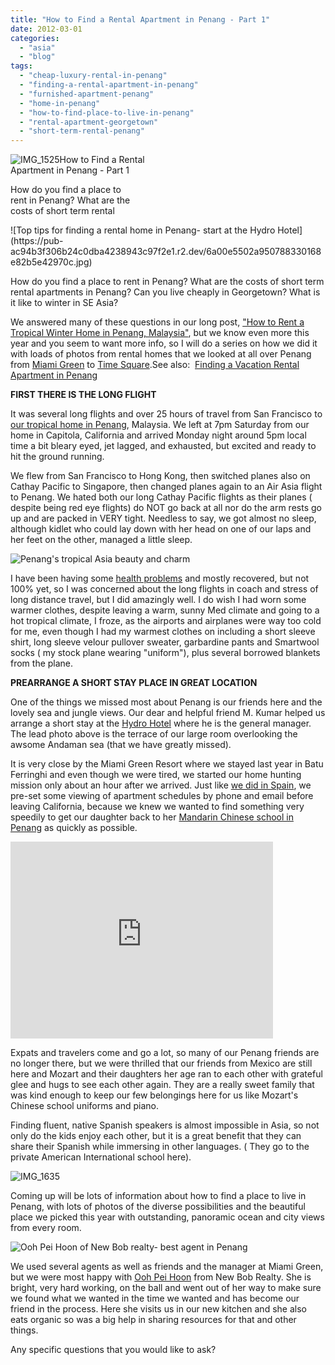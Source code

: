 ```yaml
---
title: "How to Find a Rental Apartment in Penang - Part 1"
date: 2012-03-01
categories: 
  - "asia"
  - "blog"
tags: 
  - "cheap-luxury-rental-in-penang"
  - "finding-a-rental-apartment-in-penang"
  - "furnished-apartment-penang"
  - "home-in-penang"
  - "how-to-find-place-to-live-in-penang"
  - "rental-apartment-georgetown"
  - "short-term-rental-penang"
---
```


![IMG_1525](https://pub-ac94b3f306b24c0dba4238943c97f2e1.r2.dev/6a00e5502a95078833016302347ec0970d.jpg)How to Find a Rental  
Apartment in Penang - Part 1  
  
How do you find a place to  
rent in Penang? What are the  
costs of short term rental

<!--more--> ![Top tips for finding a rental home in Penang- start at the Hydro Hotel](https://pub-ac94b3f306b24c0dba4238943c97f2e1.r2.dev/6a00e5502a950788330168e82b5e42970c.jpg)  
  
How do you find a place to rent in Penang? What are the costs of short term rental apartments in Penang? Can you live cheaply in Georgetown? What is it like to winter in SE Asia?  
  
We answered many of these questions in our long post, ["How to Rent a Tropical Winter Home in Penang, Malaysia"](https://pub-ac94b3f306b24c0dba4238943c97f2e1.r2.dev/2011/01/tropical-winter-home-in-penang-malaysia-location-indenpendent-digital-nomad-long-term-travel-tips-.html "How to rent a tropical home in Penang, Malaysia"), but we know even more this year and you seem to want more info, so I will do a series on how we did it with loads of photos from rental homes that we looked at all over Penang from [Miami Green](http://www.penangproperties.com/apartment/miami_green/miamigreen.htm "miami green condo Penang") to [Time Square](http://www.penangproperties.com/apartment/times_square/birch_plaza.htm "time square").See also:  [Finding a Vacation Rental Apartment in Penang](https://pub-ac94b3f306b24c0dba4238943c97f2e1.r2.dev/2012/03/finding-a-vacation-rental-apartment-in-penang-2.html "finding a vacation  rental apartment in Penang")  
  
**FIRST THERE IS THE LONG FLIGHT**  
  
It was several long flights and over 25 hours of travel from San Francisco to [our tropical home in Penang](https://pub-ac94b3f306b24c0dba4238943c97f2e1.r2.dev/2011/04/saying-goodbye-to-tropical-asia-penang.html "our tropical home in Penang"), Malaysia. We left at 7pm Saturday from our home in Capitola, California and arrived Monday night around 5pm local time a bit bleary eyed, jet lagged, and exhausted, but excited and ready to hit the ground running.  
  
We flew from San Francisco to Hong Kong, then switched planes also on Cathay Pacific to Singapore, then changed planes again to an Air Asia flight to Penang. We hated both our long Cathay Pacific flights as their planes ( despite being red eye flights) do NOT go back at all nor do the arm rests go up and are packed in VERY tight. Needless to say, we got almost no sleep, although kidlet who could lay down with her head on one of our laps and her feet on the other, managed a little sleep.  
  
![Penang's tropical Asia beauty and charm](https://pub-ac94b3f306b24c0dba4238943c97f2e1.r2.dev/6a00e5502a950788330167632a3a50970b.jpg)  
  
I have been having some [health problems](https://pub-ac94b3f306b24c0dba4238943c97f2e1.r2.dev/2011/09/travel-health-secrets-for-long-term-digital-nomads.html "travel health") and mostly recovered, but not 100% yet, so I was concerned about the long flights in coach and stress of long distance travel, but I did amazingly well. I do wish I had worn some warmer clothes, despite leaving a warm, sunny Med climate and going to a hot tropical climate, I froze, as the airports and airplanes were way too cold for me, even though I had my warmest clothes on including a short sleeve shirt, long sleeve velour pullover sweater, garbardine pants and Smartwool socks ( my stock plane wearing "uniform"), plus several borrowed blankets from the plane.  
  
**PREARRANGE A SHORT STAY PLACE IN GREAT LOCATION**  
  
One of the things we missed most about Penang is our friends here and the lovely sea and jungle views. Our dear and helpful friend M. Kumar helped us arrange a short stay at the [Hydro Hotel](http://www.hydrohotelpenang.com/ "hydro hotel penang") where he is the general manager. The lead photo above is the terrace of our large room overlooking the awsome Andaman sea (that we have greatly missed).  
  
It is very close by the Miami Green Resort where we stayed last year in Batu Ferringhi and even though we were tired, we started our home hunting mission only about an hour after we arrived. Just like [we did in Spain](https://pub-ac94b3f306b24c0dba4238943c97f2e1.r2.dev/2009/11/whats-a-spain-winter-rental-like-extended-travel-digital-nomad-4hww-vacation-.html "finding rental apartment spain"), we pre-set some viewing of apartment schedules by phone and email before leaving California, because we knew we wanted to find something very speedily to get our daughter back to her [Mandarin Chinese school in Penang](https://pub-ac94b3f306b24c0dba4238943c97f2e1.r2.dev/2011/01/only-american-girl-in-an-all-mandarin-school-chinese-immersion-in-language-culture-through-school.html "Mandarin Chinese school in Penang") as quickly as possible.  
  

<iframe frameborder="0" height="315" src="http://www.youtube.com/embed/JDe6pgl-qCg?rel=0" width="420"></iframe>

  
  
  
Expats and travelers come and go a lot, so many of our Penang friends are no longer there, but we were thrilled that our friends from Mexico are still here and Mozart and their daughters her age ran to each other with grateful glee and hugs to see each other again. They are a really sweet family that was kind enough to keep our few belongings here for us like Mozart's Chinese school uniforms and piano.  
  
Finding fluent, native Spanish speakers is almost impossible in Asia, so not only do the kids enjoy each other, but it is a great benefit that they can share their Spanish while immersing in other languages. ( They go to the private American International school here).  
  
![IMG_1635](https://pub-ac94b3f306b24c0dba4238943c97f2e1.r2.dev/6a00e5502a950788330167632a48c1970b.jpg)  
  
Coming up will be lots of information about how to find a place to live in Penang, with lots of photos of the diverse possibilities and the beautiful place we picked this year with outstanding, panoramic ocean and city views from every room.  
  
![Ooh Pei Hoon of New Bob realty- best agent in Penang](https://pub-ac94b3f306b24c0dba4238943c97f2e1.r2.dev/6a00e5502a950788330167632ab5ea970b.jpg)  
  
  
We used several agents as well as friends and the manager at Miami Green, but we were most happy with [Ooh Pei Hoon](http://agent.newbob.com.my/about-experience.php?id=SA01301&n=Ooh.Pei.Hoon "Ooh Pei Hoon New Bob realty Penang") from New Bob Realty. She is bright, very hard working, on the ball and went out of her way to make sure we found what we wanted in the time we wanted and has become our friend in the process. Here she visits us in our new kitchen and she also eats organic so was a big help in sharing resources for that and other things.  
  
  
Any specific questions that you would like to ask?
